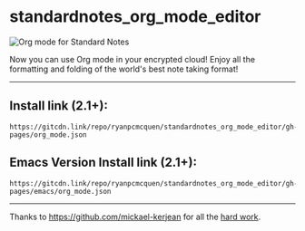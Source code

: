 # standardnotes_org_mode_editor

![Org mode for Standard Notes](https://raw.githubusercontent.com/ryanpcmcquen/standardnotes_org_mode_editor/gh-pages/screenshot.1516826241.png)

Now you can use Org mode in your encrypted cloud! Enjoy all the formatting and folding of the world's best note taking format!

---

## Install link (2.1+):

```
https://gitcdn.link/repo/ryanpcmcquen/standardnotes_org_mode_editor/gh-pages/org_mode.json
```

## Emacs Version Install link (2.1+):

```
https://gitcdn.link/repo/ryanpcmcquen/standardnotes_org_mode_editor/gh-pages/emacs/org_mode.json
```

---

Thanks to https://github.com/mickael-kerjean for all the [hard work](https://github.com/mickael-kerjean/nuage/blob/master/client/pages/viewerpage/editor/orgmode.js).
